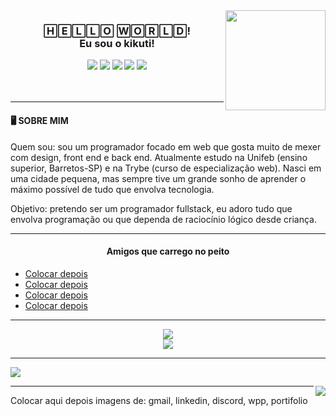 
<img align="right" width="160px" src="https://avatars.githubusercontent.com/u/12498746?s=400&u=3a18bbe9442e24787a8a37edba6efb8953ce150b&v=4">
</a><h3 align="center">🄷🄴🄻🄻🄾 🅆🄾🅁🄻🄳! <br/ > Eu sou o kikuti!</h3></a>

<div align="center">
  <img src="https://img.shields.io/badge/html%205-0fa36b?style=for-the-badge&logo=html5&logoColor=fafafa&labelColor=0fa36b?" />
  <img src="https://img.shields.io/badge/css%203-0fa36b?style=for-the-badge&logo=css3&logoColor=fafafa&labelColor=0fa36b?" />
  <img src="https://img.shields.io/badge/-JavaScript-0fa36b?style=for-the-badge&logo=javascript&logoColor=fafafa&labelColor=0fa36b?" />
  <img src="https://img.shields.io/badge/-git-0fa36b?style=for-the-badge&logo=git&logoColor=fafafa&labelColor=0fa36b?" />
  <img src="https://img.shields.io/badge/-github-0fa36b?style=for-the-badge&logo=github&logoColor=fafafa&labelColor=0fa36b?" />
</div>

<br />
<br />
<hr>

<h4> 🖥️ SOBRE MIM</h4>

<p>Quem sou: sou um programador focado em web que gosta muito de mexer com design, front end e back end. Atualmente estudo na Unifeb (ensino superior, Barretos-SP) e na Trybe (curso de especialização web). Nasci em uma cidade pequena, mas sempre tive um grande sonho de aprender o máximo possível de tudo que envolva tecnologia.</p>
<p>Objetivo: pretendo ser um programador fullstack, eu adoro tudo que envolva programação ou que dependa de raciocínio lógico desde criança.</p>

<hr>

<h4 align="center">Amigos que carrego no peito</h4>
<ul>
	<a href="#"><li>Colocar depois</li></a>
	<a href="#"><li>Colocar depois</li></a>
	<a href="#"><li>Colocar depois</li></a>
	<a href="#"><li>Colocar depois</li></a>
</ul>

<hr>

<div align="center">
  <img src="https://github-readme-stats.vercel.app/api?username=kikuti-fullstack&show_icons=true&theme=dark&title_color=0fa36b&text_color=fafafa&icon_color=0fa36b&bg_color=0d1117&locale=pt-br&border_radius=8&?cacheSeconds=3600&custom_title=Jo%C3%A3o%20Victor%20Kikuti%20- Estatísticas" />
</div>

<div align="center">
  <img src="https://github-readme-stats.vercel.app/api/top-langs/?username=kikuti-fullstack&text_color=fafafa&bg_color=0d1117&locale=pt-br&border_radius=8&?cacheSeconds=3600&theme=dark&title_color=0fa36b" />
</div>

<hr>


<a href="https://github.com/kikuti-fullstack/kikuti-trybe-exercises"><img src="https://github-readme-stats.vercel.app/api/pin/?username=kikuti-fullstack&repo=kikuti-trybe-exercises&show_icons=true&theme=dark&title_color=0fa36b&text_color=fff&icon_color=8E2DE2)"></a>

<a href="https://github.com/kikuti-fullstack/kikuti-portifolio"><img align="right" src="https://github-readme-stats.vercel.app/api/pin/?username=kikuti-fullstack&repo=kikuti-portifolio&show_icons=true&theme=dark&title_color=0fa36b&text_color=fff&icon_color=8E2DE2)"></a>

<hr>
Colocar aqui depois imagens de: gmail, linkedin, discord, wpp, portifolio
